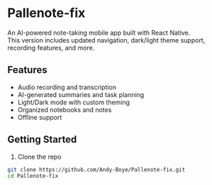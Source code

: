# Pallenote-fix

An AI-powered note-taking mobile app built with React Native.  
This version includes updated navigation, dark/light theme support, recording features, and more.

## Features
- Audio recording and transcription
- AI-generated summaries and task planning
- Light/Dark mode with custom theming
- Organized notebooks and notes
- Offline support

## Getting Started

1. Clone the repo  
```bash
git clone https://github.com/Andy-Boye/Pallenote-fix.git
cd Pallenote-fix
